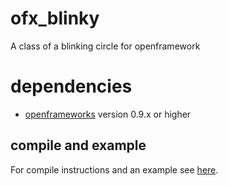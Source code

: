 # ofx_blinky
A class of a blinking circle for openframework

# dependencies
* [openframeworks](https://openframeworks.cc) version 0.9.x or higher

## compile and example
For compile instructions and an example see [here](https://github.com/felixdollack/test_ofx_blinky.git).
